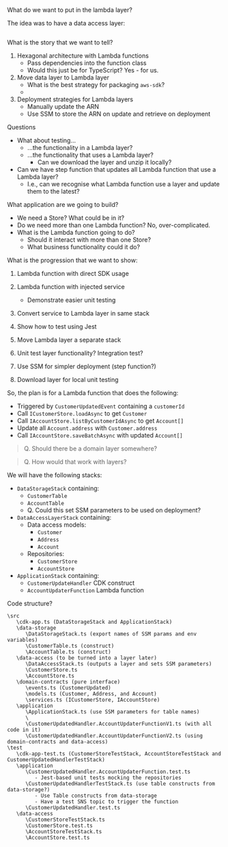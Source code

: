 What do we want to put in the lambda layer?

The idea was to have a data access layer:

```TypeScript

```

What is the story that we want to tell?

1. Hexagonal architecture with Lambda functions
   - Pass dependencies into the function class
   - Would this just be for TypeScript? Yes - for us.
1. Move data layer to Lambda layer
   - What is the best strategy for packaging `aws-sdk`?
   -
1. Deployment strategies for Lambda layers
   - Manually update the ARN
   - Use SSM to store the ARN on update and retrieve on deployment

Questions

- What about testing...
  - ...the functionality in a Lambda layer?
  - ...the functionality that uses a Lambda layer?
    - Can we download the layer and unzip it locally?
- Can we have step function that updates all Lambda function that use a Lambda layer?
  - I.e., can we recognise what Lambda function use a layer and update them to the latest?

What application are we going to build?

- We need a Store? What could be in it?
- Do we need more than one Lambda function? No, over-complicated.
- What is the Lambda function going to do?
  - Should it interact with more than one Store?
  - What business functionality could it do?

What is the progression that we want to show:

1. Lambda function with direct SDK usage
1. Lambda function with injected service

   - Demonstrate easier unit testing

1. Convert service to Lambda layer in same stack
1. Show how to test using Jest

1. Move Lambda layer a separate stack
1. Unit test layer functionality? Integration test?
1. Use SSM for simpler deployment (step function?)

1. Download layer for local unit testing

So, the plan is for a Lambda function that does the following:

- Triggered by `CustomerUpdatedEvent` containing a `customerId`
- Call `ICustomerStore.loadAsync` to get `Customer`
- Call `IAccountStore.listByCustomerIdAsync` to get `Account[]`
- Update all `Account.address` with `Customer.address`
- Call `IAccountStore.saveBatchAsync` with updated `Account[]`

> Q. Should there be a domain layer somewhere?

> Q. How would that work with layers?

We will have the following stacks:

- `DataStorageStack` containing:
  - `CustomerTable`
  - `AccountTable`
  - Q. Could this set SSM parameters to be used on deployment?
- `DataAccessLayerStack` containing:
  - Data access models:
    - `Customer`
    - `Address`
    - `Account`
  - Repositories:
    - `CustomerStore`
    - `AccountStore`
- `ApplicationStack` containing:
   - `CustomerUpdateHandler` CDK construct
   - `AccountUpdaterFunction` Lambda function

Code structure?
```
\src
   \cdk-app.ts (DataStorageStack and ApplicationStack)
   \data-storage
      \DataStorageStack.ts (export names of SSM params and env variables)
      \CustomerTable.ts (construct)
      \AccountTable.ts (construct)
   \data-access (to be turned into a layer later)
      \DataAccessStack.ts (outputs a layer and sets SSM parameters)
      \CustomerStore.ts
      \AccountStore.ts
   \domain-contracts (pure interface)
      \events.ts (CustomerUpdated)
      \models.ts (Customer, Address, and Account)
      \services.ts (ICustomerStore, IAccountStore)
   \application
      \ApplicationStack.ts (use SSM parameters for table names)
      \  
      \CustomerUpdatedHandler.AccountUpdaterFunctionV1.ts (with all code in it)
      \CustomerUpdatedHandler.AccountUpdaterFunctionV2.ts (using domain-contracts and data-access)
\test
   \cdk-app-test.ts (CustomerStoreTestStack, AccountStoreTestStack and CustomerUpdatedHandlerTestStack)
   \application
      \CustomerUpdatedHandler.AccountUpdaterFunction.test.ts
         - Jest-based unit tests mocking the repositories
      \CustomerUpdatedHandlerTestStack.ts (use table constructs from data-storage?)
         - Use Table constructs from data-storage
         - Have a test SNS topic to trigger the function
      \CustomerUpdatedHandler.test.ts
   \data-access
      \CustomerStoreTestStack.ts
      \CustomerStore.test.ts
      \AccountStoreTestStack.ts
      \AccountStore.test.ts
```